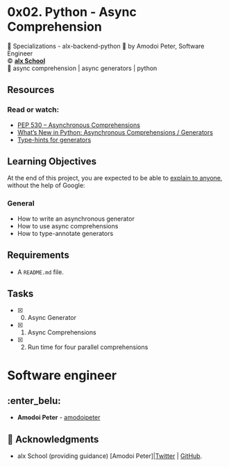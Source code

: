 # 0x02. Python - Async Comprehension
:open_file_folder: Specializations - alx-backend-python 
:bust_in_silhouette: by Amodoi Peter, Software Engineer   
:copyright: **[alx School](https://www.alx.com/)**  
:bookmark: async comprehension | async generators | python

## Resources
### Read or watch:
* [PEP 530 – Asynchronous Comprehensions](https://www.python.org/dev/peps/pep-0530/)
* [What’s New in Python: Asynchronous Comprehensions / Generators](http://www.blog.pythonlibrary.org/2017/02/14/whats-new-in-python-asynchronous-comprehensions-generators/)
* [Type-hints for generators](https://stackoverflow.com/questions/42531143/type-hinting-generator-in-python-3-6)

## Learning Objectives
At the end of this project, you are expected to be able to [explain to anyone](https://fs.blog/2012/04/feynman-technique/), without the help of Google:
### General
* How to write an asynchronous generator
* How to use async comprehensions
* How to type-annotate generators

## Requirements
* A ```README.md``` file.

## Tasks
* [x] 0. Async Generator
* [x] 1. Async Comprehensions
* [x] 2. Run time for four parallel comprehensions

# Software engineer
## :enter_belu: 
* **Amodoi Peter** - [amodoipeter](https://github.com/amodoipeter)

## :mega: Acknowledgments

* alx School (providing guidance)
[Amodoi Peter]|[Twitter](https://twitter.com/peter) | [GitHub](https://github.com/amodoipeter).
